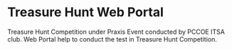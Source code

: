 # Treasure Hunt Web Portal

Treasure Hunt Competition under Praxis Event conducted by PCCOE ITSA club. Web Portal help to conduct the test in Treasure Hunt Competition.
